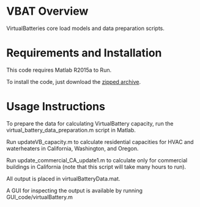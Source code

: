 # VBAT Overview

VirtualBatteries core load models and data preparation scripts.

# Requirements and Installation

This code requires Matlab R2015a to Run.

To install the code, just download the [zipped archive](https://github.com/dpinney/VBAT/archive/master.zip).

# Usage Instructions

To prepare the data for calculating VirtualBattery capacity, run the virtual_battery_data_preparation.m script in Matlab.

Run updateVB_capacity.m to calculate residential capacities for HVAC and waterheaters in California, Washington, and Oregon.

Run update_commercial_CA_update1.m to calculate only for commercial buildings in California (note that this script will take many hours to run).

All output is placed in virtualBatteryData.mat.

A GUI for inspecting the output is available by running GUI_code/virtualBattery.m
